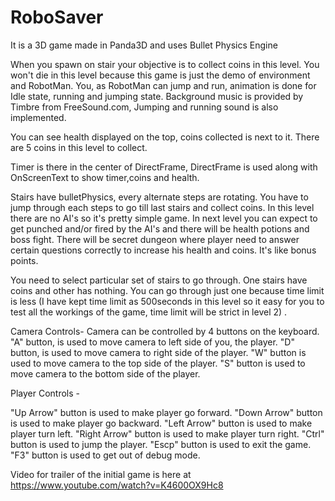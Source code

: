 # RoboSaver
It is a 3D game made in Panda3D and uses Bullet Physics Engine

When you spawn on stair your objective is to collect coins in this level. You won't die in this level because this game is just the demo of environment and RobotMan. You, as RobotMan can jump and run, animation is done for Idle state, running and jumping state. Background music is provided by Timbre from FreeSound.com, Jumping and running sound is also implemented.
  
You can see health displayed on the top, coins collected is next to it. There are 5 coins in this level to collect. 
  
Timer is there in the center of DirectFrame, DirectFrame is used along with OnScreenText to show timer,coins and health.

Stairs have bulletPhysics, every alternate steps are rotating. You have to jump through each steps to go till last stairs and collect coins. In this level there are no AI's so it's pretty simple game. In next level you can expect to get punched and/or fired by the AI's and there will be health potions and boss fight. There will be secret dungeon where player need to answer certain questions correctly to increase his health and coins. It's like bonus points. 

You need to select particular set of stairs to go through. One stairs have coins and other has nothing. You can go through just one because time limit is less (I have kept time limit as 500seconds in this level so it easy for you to test all the workings of the game, time limit will be strict in level 2) . 

Camera  Controls- 
Camera can be controlled by 4 buttons on the keyboard.
"A" button, is used to move camera to left side of you, the player.
"D" button, is used to move camera to right side of the player. 
"W" button is used to move camera to the top side of the player.
"S" button is used to move camera to the bottom side of the player.

Player Controls  - 

"Up Arrow" button is used to make player go forward.
"Down Arrow" button is used to make player go backward.
"Left Arrow" button is used to make player turn left.
"Right Arrow" button is used to make player turn right.
"Ctrl" button is used to jump the player.
"Escp" button is used to exit the game.
"F3" button is used to get out of debug mode.

Video for trailer of the initial game is here at https://www.youtube.com/watch?v=K4600OX9Hc8
